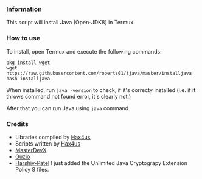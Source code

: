 ### Information

This script will install Java (Open-JDK8) in Termux.

### How to use

To install, open Termux and execute the following commands:
```
pkg install wget
wget https://raw.githubusercontent.com/roberts01/tjava/master/installjava 
bash installjava
```

When installed, run ```java -version``` to check, if it's correcty installed (i.e. if it throws command not found error, it's clearly not.)

After that you can run Java using ```java``` command.

### Credits
* Libraries compiled by [Hax4us](https://github.com/Hax4us "Hax4us's GitHub profile"), 
* Scripts written by [Hax4us](https://github.com/Hax4us "Hax4us's GitHub profile")
* [MasterDevX](https://github.com/MasterDevX "MasterDevX's GitHub profile")
* [Guzio](https://github.com/GuzioMG "Guzio's GitHub profile")
* [Harshiv-Patel](https://Harshiv-Patel "he changed like... one thing")
I just added the Unlimited Java Cryptograpy Extension Policy 8 files.
